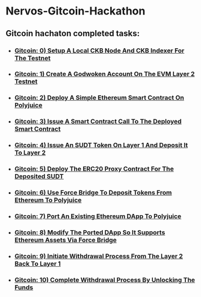 # Nervos-Gitcoin-Hackathon

## Gitcoin hachaton completed tasks:

* ### [Gitcoin: 0) Setup A Local CKB Node And CKB Indexer For The Testnet](https://github.com/x777/Nervos-Gitconin-Hackaton/tree/main/Setup%20a%20Local%20CKB%20Node%20and%20CKB%20Indexer)


* ### [Gitcoin: 1) Create A Godwoken Account On The EVM Layer 2 Testnet](https://github.com/x777/Nervos-Gitconin-Hackaton/tree/main/Create%20A%20Godwoken%20Account%20On%20The%20EVM%20Layer%202%20Testnet)


* ### [Gitcoin: 2) Deploy A Simple Ethereum Smart Contract On Polyjuice](https://github.com/x777/Nervos-Gitconin-Hackaton/tree/main/Deploy%20A%20Simple%20Ethereum%20Smart%20Contract%20On%20Polyjuice)


* ### [Gitcoin: 3) Issue A Smart Contract Call To The Deployed Smart Contract](https://github.com/x777/Nervos-Gitconin-Hackaton/tree/main/Issue%20A%20Smart%20Contract%20Call%20To%20The%20Deployed%20Smart%20Contract)


* ### [Gitcoin: 4) Issue An SUDT Token On Layer 1 And Deposit It To Layer 2](https://github.com/x777/Nervos-Gitconin-Hackaton/tree/main/Issue%20An%20SUDT%20Token%20On%20Layer%201%20And%20Deposit%20It%20To%20Layer%202)


* ### [Gitcoin: 5) Deploy The ERC20 Proxy Contract For The Deposited SUDT](https://github.com/x777/Nervos-Gitconin-Hackaton/tree/main/Deploy%20The%20ERC20%20Proxy%20Contract%20For%20The%20Deposited%20SUDT)


* ### [Gitcoin: 6) Use Force Bridge To Deposit Tokens From Ethereum To Polyjuice](https://github.com/x777/Nervos-Gitconin-Hackaton/tree/main/Use%20Force%20Bridge%20To%20Deposit%20Tokens%20From%20Ethereum%20To%20Polyjuice)


* ### [Gitcoin: 7) Port An Existing Ethereum DApp To Polyjuice](https://github.com/x777/Nervos-Gitconin-Hackaton/tree/main/Port%20An%20Existing%20Ethereum%20DApp%20To%20Polyjuice)


* ### [Gitcoin: 8) Modify The Ported DApp So It Supports Ethereum Assets Via Force Bridge](https://github.com/x777/Nervos-Gitconin-Hackaton/tree/main/Modify%20The%20Ported%20DApp%20So%20It%20Supports%20Ethereum%20Assets%20Via%20Force%20Bridge/img)


* ### [Gitcoin: 9) Initiate Withdrawal Process From The Layer 2 Back To Layer 1](https://github.com/x777/Nervos-Gitconin-Hackaton/tree/main/Initiate%20Withdrawal%20Process%20From%20The%20Layer%202%20Back%20To%20Layer%201)


* ### [Gitcoin: 10) Complete Withdrawal Process By Unlocking The Funds](https://github.com/x777/Nervos-Gitconin-Hackaton/tree/main/Complete%20Withdrawal%20Process%20By%20Unlocking%20The%20Funds)
